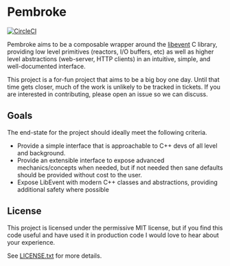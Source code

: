 # Pembroke

[![CircleCI](https://circleci.com/gh/JohnMurray/pembroke/tree/master.svg?style=svg)](https://circleci.com/gh/JohnMurray/pembroke/tree/master)

Pembroke aims to be a composable wrapper around the [libevent][libevent_homepage] C library, providing low
level primitives (reactors, I/O buffers, etc) as well as higher level abstractions (web-server, HTTP clients)
in an intuitive, simple, and well-documented interface.

This project is a for-fun project that aims to be a big boy one day. Until that time gets closer, much of the
work is unlikely to be tracked in tickets. If you are interested in contributing, please open an issue so we
can discuss.

## Goals

The end-state for the project should ideally meet the following criteria.

  + Provide a simple interface that is approachable to C++ devs of all level and background.
  + Provide an extensible interface to expose advanced mechanics/concepts when needed, but if not needed then
    sane defaults should be provided without cost to the user.
  + Expose LibEvent with modern C++ classes and abstractions, providing additional safety where possible

## License

This project is licensed under the permissive MIT license, but if you find this code useful and have used it
in production code I would love to hear about your experience. 

See [LICENSE.txt][license_file] for more details.

  [libevent_homepage]: https://libevent.org/
  [license_file]: ./blob/master/LICENSE.txt
